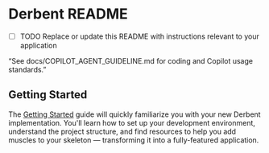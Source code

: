 # Derbent README

- [ ] TODO Replace or update this README with instructions relevant to your application

“See docs/COPILOT_AGENT_GUIDELINE.md for coding and Copilot usage standards.”



## Getting Started

The [Getting Started](https://vaadin.com/docs/latest/getting-started) guide will quickly familiarize you with your new
Derbent implementation. You'll learn how to set up your development environment, understand the project 
structure, and find resources to help you add muscles to your skeleton — transforming it into a fully-featured 
application.
